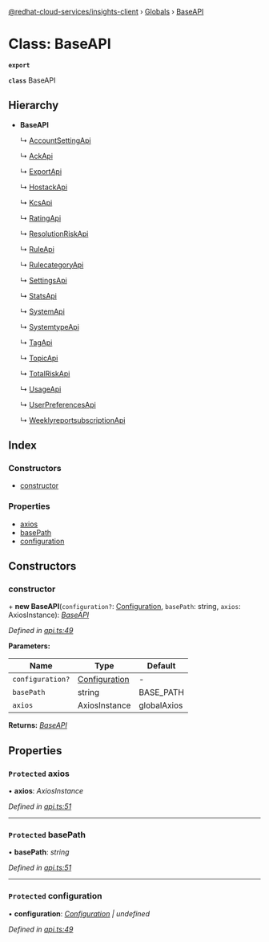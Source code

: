 [@redhat-cloud-services/insights-client](../README.md) › [Globals](../globals.md) › [BaseAPI](baseapi.md)

# Class: BaseAPI

**`export`** 

**`class`** BaseAPI

## Hierarchy

* **BaseAPI**

  ↳ [AccountSettingApi](accountsettingapi.md)

  ↳ [AckApi](ackapi.md)

  ↳ [ExportApi](exportapi.md)

  ↳ [HostackApi](hostackapi.md)

  ↳ [KcsApi](kcsapi.md)

  ↳ [RatingApi](ratingapi.md)

  ↳ [ResolutionRiskApi](resolutionriskapi.md)

  ↳ [RuleApi](ruleapi.md)

  ↳ [RulecategoryApi](rulecategoryapi.md)

  ↳ [SettingsApi](settingsapi.md)

  ↳ [StatsApi](statsapi.md)

  ↳ [SystemApi](systemapi.md)

  ↳ [SystemtypeApi](systemtypeapi.md)

  ↳ [TagApi](tagapi.md)

  ↳ [TopicApi](topicapi.md)

  ↳ [TotalRiskApi](totalriskapi.md)

  ↳ [UsageApi](usageapi.md)

  ↳ [UserPreferencesApi](userpreferencesapi.md)

  ↳ [WeeklyreportsubscriptionApi](weeklyreportsubscriptionapi.md)

## Index

### Constructors

* [constructor](baseapi.md#constructor)

### Properties

* [axios](baseapi.md#protected-axios)
* [basePath](baseapi.md#protected-basepath)
* [configuration](baseapi.md#protected-configuration)

## Constructors

###  constructor

\+ **new BaseAPI**(`configuration?`: [Configuration](configuration.md), `basePath`: string, `axios`: AxiosInstance): *[BaseAPI](baseapi.md)*

*Defined in [api.ts:49](https://github.com/RedHatInsights/javascript-clients/blob/master/packages/insights/api.ts#L49)*

**Parameters:**

Name | Type | Default |
------ | ------ | ------ |
`configuration?` | [Configuration](configuration.md) | - |
`basePath` | string |  BASE_PATH |
`axios` | AxiosInstance |  globalAxios |

**Returns:** *[BaseAPI](baseapi.md)*

## Properties

### `Protected` axios

• **axios**: *AxiosInstance*

*Defined in [api.ts:51](https://github.com/RedHatInsights/javascript-clients/blob/master/packages/insights/api.ts#L51)*

___

### `Protected` basePath

• **basePath**: *string*

*Defined in [api.ts:51](https://github.com/RedHatInsights/javascript-clients/blob/master/packages/insights/api.ts#L51)*

___

### `Protected` configuration

• **configuration**: *[Configuration](configuration.md) | undefined*

*Defined in [api.ts:49](https://github.com/RedHatInsights/javascript-clients/blob/master/packages/insights/api.ts#L49)*
